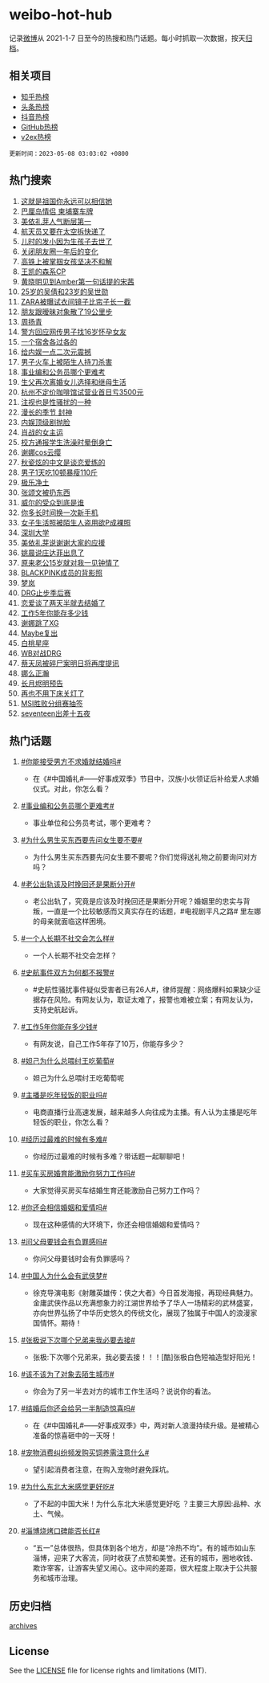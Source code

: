 # weibo-hot-hub

记录[微博](https://www.weibo.com)从 2021-1-7 日至今的热搜和热门话题。每小时抓取一次数据，按天[归档](archives)。

## 相关项目

- [知乎热榜](https://github.com/lonnyzhang423/zhihu-hot-hub)
- [头条热榜](https://github.com/lonnyzhang423/toutiao-hot-hub)
- [抖音热榜](https://github.com/lonnyzhang423/douyin-hot-hub)
- [GitHub热榜](https://github.com/lonnyzhang423/github-hot-hub)
- [v2ex热榜](https://github.com/lonnyzhang423/v2ex-hot-hub)


`更新时间：2023-05-08 03:03:02 +0800`

## 热门搜索

1. [这就是祖国你永远可以相信她](https://m.weibo.cn/search?containerid=100103type%3D1%26t%3D10%26q%3D%23%E8%BF%99%E5%B0%B1%E6%98%AF%E7%A5%96%E5%9B%BD%E4%BD%A0%E6%B0%B8%E8%BF%9C%E5%8F%AF%E4%BB%A5%E7%9B%B8%E4%BF%A1%E5%A5%B9%23&stream_entry_id=51&isnewpage=1&extparam=seat%3D1%26dgr%3D0%26cate%3D10103%26pos%3D0%26stream_entry_id%3D51%26c_type%3D51%26filter_type%3Drealtimehot%26display_time%3D1683486180%26pre_seqid%3D16834861804480639508&luicode=10000011&lfid=106003type%253D25%2526t%253D3%2526disable_hot%253D1%2526filter_type%253Drealtimehot)
1. [巴厘岛情侣 柬埔寨车牌](https://m.weibo.cn/search?containerid=100103type%3D1%26t%3D10%26q%3D%E5%B7%B4%E5%8E%98%E5%B2%9B%E6%83%85%E4%BE%A3+%E6%9F%AC%E5%9F%94%E5%AF%A8%E8%BD%A6%E7%89%8C&stream_entry_id=31&isnewpage=1&extparam=seat%3D1%26q%3D%25E5%25B7%25B4%25E5%258E%2598%25E5%25B2%259B%25E6%2583%2585%25E4%25BE%25A3%2520%25E6%259F%25AC%25E5%259F%2594%25E5%25AF%25A8%25E8%25BD%25A6%25E7%2589%258C%26dgr%3D0%26cate%3D5001%26filter_type%3Drealtimehot%26stream_entry_id%3D31%26band_rank%3D1%26c_type%3D31%26lcate%3D5001%26pos%3D0%26realpos%3D1%26flag%3D2%26display_time%3D1683486180%26pre_seqid%3D16834861804480639508&luicode=10000011&lfid=106003type%253D25%2526t%253D3%2526disable_hot%253D1%2526filter_type%253Drealtimehot)
1. [美依礼芽人气断层第一](https://m.weibo.cn/search?containerid=100103type%3D1%26t%3D10%26q%3D%23%E7%BE%8E%E4%BE%9D%E7%A4%BC%E8%8A%BD%E4%BA%BA%E6%B0%94%E6%96%AD%E5%B1%82%E7%AC%AC%E4%B8%80%23&stream_entry_id=31&isnewpage=1&extparam=seat%3D1%26q%3D%2523%25E7%25BE%258E%25E4%25BE%259D%25E7%25A4%25BC%25E8%258A%25BD%25E4%25BA%25BA%25E6%25B0%2594%25E6%2596%25AD%25E5%25B1%2582%25E7%25AC%25AC%25E4%25B8%2580%2523%26dgr%3D0%26cate%3D5001%26filter_type%3Drealtimehot%26stream_entry_id%3D31%26band_rank%3D2%26c_type%3D31%26lcate%3D5001%26pos%3D1%26realpos%3D2%26flag%3D16%26display_time%3D1683486180%26pre_seqid%3D16834861804480639508&luicode=10000011&lfid=106003type%253D25%2526t%253D3%2526disable_hot%253D1%2526filter_type%253Drealtimehot)
1. [航天员又要在太空拆快递了](https://m.weibo.cn/search?containerid=100103type%3D1%26t%3D10%26q%3D%23%E8%88%AA%E5%A4%A9%E5%91%98%E5%8F%88%E8%A6%81%E5%9C%A8%E5%A4%AA%E7%A9%BA%E6%8B%86%E5%BF%AB%E9%80%92%E4%BA%86%23&stream_entry_id=31&isnewpage=1&extparam=seat%3D1%26q%3D%2523%25E8%2588%25AA%25E5%25A4%25A9%25E5%2591%2598%25E5%258F%2588%25E8%25A6%2581%25E5%259C%25A8%25E5%25A4%25AA%25E7%25A9%25BA%25E6%258B%2586%25E5%25BF%25AB%25E9%2580%2592%25E4%25BA%2586%2523%26dgr%3D0%26cate%3D5001%26filter_type%3Drealtimehot%26stream_entry_id%3D31%26band_rank%3D3%26c_type%3D31%26lcate%3D5001%26pos%3D2%26realpos%3D3%26flag%3D0%26display_time%3D1683486180%26pre_seqid%3D16834861804480639508&luicode=10000011&lfid=106003type%253D25%2526t%253D3%2526disable_hot%253D1%2526filter_type%253Drealtimehot)
1. [儿时的发小因为生孩子去世了](https://m.weibo.cn/search?containerid=100103type%3D1%26t%3D10%26q%3D%23%E5%84%BF%E6%97%B6%E7%9A%84%E5%8F%91%E5%B0%8F%E5%9B%A0%E4%B8%BA%E7%94%9F%E5%AD%A9%E5%AD%90%E5%8E%BB%E4%B8%96%E4%BA%86%23&stream_entry_id=31&isnewpage=1&extparam=seat%3D1%26q%3D%2523%25E5%2584%25BF%25E6%2597%25B6%25E7%259A%2584%25E5%258F%2591%25E5%25B0%258F%25E5%259B%25A0%25E4%25B8%25BA%25E7%2594%259F%25E5%25AD%25A9%25E5%25AD%2590%25E5%258E%25BB%25E4%25B8%2596%25E4%25BA%2586%2523%26dgr%3D0%26cate%3D5001%26filter_type%3Drealtimehot%26stream_entry_id%3D31%26band_rank%3D4%26c_type%3D31%26lcate%3D5001%26pos%3D3%26realpos%3D4%26flag%3D2%26display_time%3D1683486180%26pre_seqid%3D16834861804480639508&luicode=10000011&lfid=106003type%253D25%2526t%253D3%2526disable_hot%253D1%2526filter_type%253Drealtimehot)
1. [关闭朋友圈一年后的变化](https://m.weibo.cn/search?containerid=100103type%3D1%26t%3D10%26q%3D%23%E5%85%B3%E9%97%AD%E6%9C%8B%E5%8F%8B%E5%9C%88%E4%B8%80%E5%B9%B4%E5%90%8E%E7%9A%84%E5%8F%98%E5%8C%96%23&stream_entry_id=31&isnewpage=1&extparam=seat%3D1%26q%3D%2523%25E5%2585%25B3%25E9%2597%25AD%25E6%259C%258B%25E5%258F%258B%25E5%259C%2588%25E4%25B8%2580%25E5%25B9%25B4%25E5%2590%258E%25E7%259A%2584%25E5%258F%2598%25E5%258C%2596%2523%26dgr%3D0%26cate%3D5001%26filter_type%3Drealtimehot%26stream_entry_id%3D31%26band_rank%3D5%26c_type%3D31%26lcate%3D5001%26pos%3D4%26realpos%3D5%26flag%3D16%26display_time%3D1683486180%26pre_seqid%3D16834861804480639508&luicode=10000011&lfid=106003type%253D25%2526t%253D3%2526disable_hot%253D1%2526filter_type%253Drealtimehot)
1. [高铁上被掌掴女孩坚决不和解](https://m.weibo.cn/search?containerid=100103type%3D1%26t%3D10%26q%3D%23%E9%AB%98%E9%93%81%E4%B8%8A%E8%A2%AB%E6%8E%8C%E6%8E%B4%E5%A5%B3%E5%AD%A9%E5%9D%9A%E5%86%B3%E4%B8%8D%E5%92%8C%E8%A7%A3%23&stream_entry_id=31&isnewpage=1&extparam=seat%3D1%26q%3D%2523%25E9%25AB%2598%25E9%2593%2581%25E4%25B8%258A%25E8%25A2%25AB%25E6%258E%258C%25E6%258E%25B4%25E5%25A5%25B3%25E5%25AD%25A9%25E5%259D%259A%25E5%2586%25B3%25E4%25B8%258D%25E5%2592%258C%25E8%25A7%25A3%2523%26dgr%3D0%26cate%3D5001%26filter_type%3Drealtimehot%26stream_entry_id%3D31%26band_rank%3D6%26c_type%3D31%26lcate%3D5001%26pos%3D5%26realpos%3D6%26flag%3D16%26display_time%3D1683486180%26pre_seqid%3D16834861804480639508&luicode=10000011&lfid=106003type%253D25%2526t%253D3%2526disable_hot%253D1%2526filter_type%253Drealtimehot)
1. [王凯的森系CP](https://m.weibo.cn/search?containerid=100103type%3D1%26t%3D10%26q%3D%23%E7%8E%8B%E5%87%AF%E7%9A%84%E6%A3%AE%E7%B3%BBCP%23&stream_entry_id=31&isnewpage=1&extparam=seat%3D1%26q%3D%2523%25E7%258E%258B%25E5%2587%25AF%25E7%259A%2584%25E6%25A3%25AE%25E7%25B3%25BBCP%2523%26dgr%3D0%26cate%3D5001%26filter_type%3Drealtimehot%26stream_entry_id%3D31%26band_rank%3D7%26topic_ad%3D1%26c_type%3D31%26lcate%3D5001%26is_ad_pos%3D1%26pos%3D6%26adid%3D188532%26display_time%3D1683486180%26pre_seqid%3D16834861804480639508&luicode=10000011&lfid=106003type%253D25%2526t%253D3%2526disable_hot%253D1%2526filter_type%253Drealtimehot)
1. [黄晓明见到Amber第一句话提的宋茜](https://m.weibo.cn/search?containerid=100103type%3D1%26t%3D10%26q%3D%23%E9%BB%84%E6%99%93%E6%98%8E%E8%A7%81%E5%88%B0Amber%E7%AC%AC%E4%B8%80%E5%8F%A5%E8%AF%9D%E6%8F%90%E7%9A%84%E5%AE%8B%E8%8C%9C%23&stream_entry_id=31&isnewpage=1&extparam=seat%3D1%26q%3D%2523%25E9%25BB%2584%25E6%2599%2593%25E6%2598%258E%25E8%25A7%2581%25E5%2588%25B0Amber%25E7%25AC%25AC%25E4%25B8%2580%25E5%258F%25A5%25E8%25AF%259D%25E6%258F%2590%25E7%259A%2584%25E5%25AE%258B%25E8%258C%259C%2523%26dgr%3D0%26cate%3D5001%26filter_type%3Drealtimehot%26stream_entry_id%3D31%26band_rank%3D7%26c_type%3D31%26lcate%3D5001%26pos%3D7%26realpos%3D7%26flag%3D0%26display_time%3D1683486180%26pre_seqid%3D16834861804480639508&luicode=10000011&lfid=106003type%253D25%2526t%253D3%2526disable_hot%253D1%2526filter_type%253Drealtimehot)
1. [25岁的吴倩和23岁的吴世勋](https://m.weibo.cn/search?containerid=100103type%3D1%26t%3D10%26q%3D%2325%E5%B2%81%E7%9A%84%E5%90%B4%E5%80%A9%E5%92%8C23%E5%B2%81%E7%9A%84%E5%90%B4%E4%B8%96%E5%8B%8B%23&stream_entry_id=31&isnewpage=1&extparam=seat%3D1%26q%3D%252325%25E5%25B2%2581%25E7%259A%2584%25E5%2590%25B4%25E5%2580%25A9%25E5%2592%258C23%25E5%25B2%2581%25E7%259A%2584%25E5%2590%25B4%25E4%25B8%2596%25E5%258B%258B%2523%26dgr%3D0%26cate%3D5001%26filter_type%3Drealtimehot%26stream_entry_id%3D31%26band_rank%3D8%26c_type%3D31%26lcate%3D5001%26pos%3D8%26realpos%3D8%26flag%3D0%26display_time%3D1683486180%26pre_seqid%3D16834861804480639508&luicode=10000011&lfid=106003type%253D25%2526t%253D3%2526disable_hot%253D1%2526filter_type%253Drealtimehot)
1. [ZARA被曝试衣间镜子比帘子长一截](https://m.weibo.cn/search?containerid=100103type%3D1%26t%3D10%26q%3D%23ZARA%E8%A2%AB%E6%9B%9D%E8%AF%95%E8%A1%A3%E9%97%B4%E9%95%9C%E5%AD%90%E6%AF%94%E5%B8%98%E5%AD%90%E9%95%BF%E4%B8%80%E6%88%AA%23&stream_entry_id=31&isnewpage=1&extparam=seat%3D1%26q%3D%2523ZARA%25E8%25A2%25AB%25E6%259B%259D%25E8%25AF%2595%25E8%25A1%25A3%25E9%2597%25B4%25E9%2595%259C%25E5%25AD%2590%25E6%25AF%2594%25E5%25B8%2598%25E5%25AD%2590%25E9%2595%25BF%25E4%25B8%2580%25E6%2588%25AA%2523%26dgr%3D0%26cate%3D5001%26filter_type%3Drealtimehot%26stream_entry_id%3D31%26band_rank%3D9%26c_type%3D31%26lcate%3D5001%26pos%3D9%26realpos%3D9%26flag%3D0%26display_time%3D1683486180%26pre_seqid%3D16834861804480639508&luicode=10000011&lfid=106003type%253D25%2526t%253D3%2526disable_hot%253D1%2526filter_type%253Drealtimehot)
1. [朋友跟暧昧对象散了19公里步](https://m.weibo.cn/search?containerid=100103type%3D1%26t%3D10%26q%3D%23%E6%9C%8B%E5%8F%8B%E8%B7%9F%E6%9A%A7%E6%98%A7%E5%AF%B9%E8%B1%A1%E6%95%A3%E4%BA%8619%E5%85%AC%E9%87%8C%E6%AD%A5%23&stream_entry_id=31&isnewpage=1&extparam=seat%3D1%26q%3D%2523%25E6%259C%258B%25E5%258F%258B%25E8%25B7%259F%25E6%259A%25A7%25E6%2598%25A7%25E5%25AF%25B9%25E8%25B1%25A1%25E6%2595%25A3%25E4%25BA%258619%25E5%2585%25AC%25E9%2587%258C%25E6%25AD%25A5%2523%26dgr%3D0%26cate%3D5001%26filter_type%3Drealtimehot%26stream_entry_id%3D31%26band_rank%3D10%26c_type%3D31%26lcate%3D5001%26pos%3D10%26realpos%3D10%26flag%3D0%26display_time%3D1683486180%26pre_seqid%3D16834861804480639508&luicode=10000011&lfid=106003type%253D25%2526t%253D3%2526disable_hot%253D1%2526filter_type%253Drealtimehot)
1. [周扬青](https://m.weibo.cn/search?containerid=100103type%3D1%26t%3D10%26q%3D%E5%91%A8%E6%89%AC%E9%9D%92&stream_entry_id=31&isnewpage=1&extparam=seat%3D1%26q%3D%25E5%2591%25A8%25E6%2589%25AC%25E9%259D%2592%26dgr%3D0%26cate%3D5001%26filter_type%3Drealtimehot%26stream_entry_id%3D31%26band_rank%3D11%26c_type%3D31%26lcate%3D5001%26pos%3D11%26realpos%3D11%26flag%3D2%26display_time%3D1683486180%26pre_seqid%3D16834861804480639508&luicode=10000011&lfid=106003type%253D25%2526t%253D3%2526disable_hot%253D1%2526filter_type%253Drealtimehot)
1. [警方回应网传男子找16岁怀孕女友](https://m.weibo.cn/search?containerid=100103type%3D1%26t%3D10%26q%3D%23%E8%AD%A6%E6%96%B9%E5%9B%9E%E5%BA%94%E7%BD%91%E4%BC%A0%E7%94%B7%E5%AD%90%E6%89%BE16%E5%B2%81%E6%80%80%E5%AD%95%E5%A5%B3%E5%8F%8B%23&stream_entry_id=31&isnewpage=1&extparam=seat%3D1%26q%3D%2523%25E8%25AD%25A6%25E6%2596%25B9%25E5%259B%259E%25E5%25BA%2594%25E7%25BD%2591%25E4%25BC%25A0%25E7%2594%25B7%25E5%25AD%2590%25E6%2589%25BE16%25E5%25B2%2581%25E6%2580%2580%25E5%25AD%2595%25E5%25A5%25B3%25E5%258F%258B%2523%26dgr%3D0%26cate%3D5001%26filter_type%3Drealtimehot%26stream_entry_id%3D31%26band_rank%3D12%26c_type%3D31%26lcate%3D5001%26pos%3D12%26realpos%3D12%26flag%3D0%26display_time%3D1683486180%26pre_seqid%3D16834861804480639508&luicode=10000011&lfid=106003type%253D25%2526t%253D3%2526disable_hot%253D1%2526filter_type%253Drealtimehot)
1. [一个宿舍各过各的](https://m.weibo.cn/search?containerid=100103type%3D1%26t%3D10%26q%3D%23%E4%B8%80%E4%B8%AA%E5%AE%BF%E8%88%8D%E5%90%84%E8%BF%87%E5%90%84%E7%9A%84%23&stream_entry_id=31&isnewpage=1&extparam=seat%3D1%26q%3D%2523%25E4%25B8%2580%25E4%25B8%25AA%25E5%25AE%25BF%25E8%2588%258D%25E5%2590%2584%25E8%25BF%2587%25E5%2590%2584%25E7%259A%2584%2523%26dgr%3D0%26cate%3D5001%26filter_type%3Drealtimehot%26stream_entry_id%3D31%26band_rank%3D13%26c_type%3D31%26lcate%3D5001%26pos%3D13%26realpos%3D13%26flag%3D0%26display_time%3D1683486180%26pre_seqid%3D16834861804480639508&luicode=10000011&lfid=106003type%253D25%2526t%253D3%2526disable_hot%253D1%2526filter_type%253Drealtimehot)
1. [给内娱一点二次元震撼](https://m.weibo.cn/search?containerid=100103type%3D1%26t%3D10%26q%3D%E7%BB%99%E5%86%85%E5%A8%B1%E4%B8%80%E7%82%B9%E4%BA%8C%E6%AC%A1%E5%85%83%E9%9C%87%E6%92%BC&stream_entry_id=31&isnewpage=1&extparam=seat%3D1%26q%3D%25E7%25BB%2599%25E5%2586%2585%25E5%25A8%25B1%25E4%25B8%2580%25E7%2582%25B9%25E4%25BA%258C%25E6%25AC%25A1%25E5%2585%2583%25E9%259C%2587%25E6%2592%25BC%26dgr%3D0%26cate%3D5001%26filter_type%3Drealtimehot%26stream_entry_id%3D31%26band_rank%3D14%26c_type%3D31%26lcate%3D5001%26pos%3D14%26realpos%3D14%26flag%3D0%26display_time%3D1683486180%26pre_seqid%3D16834861804480639508&luicode=10000011&lfid=106003type%253D25%2526t%253D3%2526disable_hot%253D1%2526filter_type%253Drealtimehot)
1. [男子火车上被陌生人持刀杀害](https://m.weibo.cn/search?containerid=100103type%3D1%26t%3D10%26q%3D%23%E7%94%B7%E5%AD%90%E7%81%AB%E8%BD%A6%E4%B8%8A%E8%A2%AB%E9%99%8C%E7%94%9F%E4%BA%BA%E6%8C%81%E5%88%80%E6%9D%80%E5%AE%B3%23&stream_entry_id=31&isnewpage=1&extparam=seat%3D1%26q%3D%2523%25E7%2594%25B7%25E5%25AD%2590%25E7%2581%25AB%25E8%25BD%25A6%25E4%25B8%258A%25E8%25A2%25AB%25E9%2599%258C%25E7%2594%259F%25E4%25BA%25BA%25E6%258C%2581%25E5%2588%2580%25E6%259D%2580%25E5%25AE%25B3%2523%26dgr%3D0%26cate%3D5001%26filter_type%3Drealtimehot%26stream_entry_id%3D31%26band_rank%3D15%26c_type%3D31%26lcate%3D5001%26pos%3D15%26realpos%3D15%26flag%3D0%26display_time%3D1683486180%26pre_seqid%3D16834861804480639508&luicode=10000011&lfid=106003type%253D25%2526t%253D3%2526disable_hot%253D1%2526filter_type%253Drealtimehot)
1. [事业编和公务员哪个更难考](https://m.weibo.cn/search?containerid=100103type%3D1%26t%3D10%26q%3D%23%E4%BA%8B%E4%B8%9A%E7%BC%96%E5%92%8C%E5%85%AC%E5%8A%A1%E5%91%98%E5%93%AA%E4%B8%AA%E6%9B%B4%E9%9A%BE%E8%80%83%23&stream_entry_id=31&isnewpage=1&extparam=seat%3D1%26q%3D%2523%25E4%25BA%258B%25E4%25B8%259A%25E7%25BC%2596%25E5%2592%258C%25E5%2585%25AC%25E5%258A%25A1%25E5%2591%2598%25E5%2593%25AA%25E4%25B8%25AA%25E6%259B%25B4%25E9%259A%25BE%25E8%2580%2583%2523%26dgr%3D0%26cate%3D5001%26filter_type%3Drealtimehot%26stream_entry_id%3D31%26band_rank%3D16%26c_type%3D31%26lcate%3D5001%26pos%3D16%26realpos%3D16%26flag%3D0%26display_time%3D1683486180%26pre_seqid%3D16834861804480639508&luicode=10000011&lfid=106003type%253D25%2526t%253D3%2526disable_hot%253D1%2526filter_type%253Drealtimehot)
1. [生父再次离婚女儿选择和继母生活](https://m.weibo.cn/search?containerid=100103type%3D1%26t%3D10%26q%3D%23%E7%94%9F%E7%88%B6%E5%86%8D%E6%AC%A1%E7%A6%BB%E5%A9%9A%E5%A5%B3%E5%84%BF%E9%80%89%E6%8B%A9%E5%92%8C%E7%BB%A7%E6%AF%8D%E7%94%9F%E6%B4%BB%23&stream_entry_id=31&isnewpage=1&extparam=seat%3D1%26q%3D%2523%25E7%2594%259F%25E7%2588%25B6%25E5%2586%258D%25E6%25AC%25A1%25E7%25A6%25BB%25E5%25A9%259A%25E5%25A5%25B3%25E5%2584%25BF%25E9%2580%2589%25E6%258B%25A9%25E5%2592%258C%25E7%25BB%25A7%25E6%25AF%258D%25E7%2594%259F%25E6%25B4%25BB%2523%26dgr%3D0%26cate%3D5001%26filter_type%3Drealtimehot%26stream_entry_id%3D31%26band_rank%3D17%26c_type%3D31%26lcate%3D5001%26pos%3D17%26realpos%3D17%26flag%3D0%26display_time%3D1683486180%26pre_seqid%3D16834861804480639508&luicode=10000011&lfid=106003type%253D25%2526t%253D3%2526disable_hot%253D1%2526filter_type%253Drealtimehot)
1. [杭州不定价咖啡馆试营业首日亏3500元](https://m.weibo.cn/search?containerid=100103type%3D1%26t%3D10%26q%3D%23%E6%9D%AD%E5%B7%9E%E4%B8%8D%E5%AE%9A%E4%BB%B7%E5%92%96%E5%95%A1%E9%A6%86%E8%AF%95%E8%90%A5%E4%B8%9A%E9%A6%96%E6%97%A5%E4%BA%8F3500%E5%85%83%23&stream_entry_id=31&isnewpage=1&extparam=seat%3D1%26q%3D%2523%25E6%259D%25AD%25E5%25B7%259E%25E4%25B8%258D%25E5%25AE%259A%25E4%25BB%25B7%25E5%2592%2596%25E5%2595%25A1%25E9%25A6%2586%25E8%25AF%2595%25E8%2590%25A5%25E4%25B8%259A%25E9%25A6%2596%25E6%2597%25A5%25E4%25BA%258F3500%25E5%2585%2583%2523%26dgr%3D0%26cate%3D5001%26filter_type%3Drealtimehot%26stream_entry_id%3D31%26band_rank%3D18%26c_type%3D31%26lcate%3D5001%26pos%3D18%26realpos%3D18%26flag%3D0%26display_time%3D1683486180%26pre_seqid%3D16834861804480639508&luicode=10000011&lfid=106003type%253D25%2526t%253D3%2526disable_hot%253D1%2526filter_type%253Drealtimehot)
1. [注视也是性骚扰的一种](https://m.weibo.cn/search?containerid=100103type%3D1%26t%3D10%26q%3D%E6%B3%A8%E8%A7%86%E4%B9%9F%E6%98%AF%E6%80%A7%E9%AA%9A%E6%89%B0%E7%9A%84%E4%B8%80%E7%A7%8D&stream_entry_id=31&isnewpage=1&extparam=seat%3D1%26q%3D%25E6%25B3%25A8%25E8%25A7%2586%25E4%25B9%259F%25E6%2598%25AF%25E6%2580%25A7%25E9%25AA%259A%25E6%2589%25B0%25E7%259A%2584%25E4%25B8%2580%25E7%25A7%258D%26dgr%3D0%26cate%3D5001%26filter_type%3Drealtimehot%26stream_entry_id%3D31%26band_rank%3D19%26c_type%3D31%26lcate%3D5001%26pos%3D19%26realpos%3D19%26flag%3D0%26display_time%3D1683486180%26pre_seqid%3D16834861804480639508&luicode=10000011&lfid=106003type%253D25%2526t%253D3%2526disable_hot%253D1%2526filter_type%253Drealtimehot)
1. [漫长的季节 封神](https://m.weibo.cn/search?containerid=100103type%3D1%26t%3D10%26q%3D%E6%BC%AB%E9%95%BF%E7%9A%84%E5%AD%A3%E8%8A%82+%E5%B0%81%E7%A5%9E&stream_entry_id=31&isnewpage=1&extparam=seat%3D1%26q%3D%25E6%25BC%25AB%25E9%2595%25BF%25E7%259A%2584%25E5%25AD%25A3%25E8%258A%2582%2520%25E5%25B0%2581%25E7%25A5%259E%26dgr%3D0%26cate%3D5001%26filter_type%3Drealtimehot%26stream_entry_id%3D31%26band_rank%3D20%26c_type%3D31%26lcate%3D5001%26pos%3D20%26realpos%3D20%26flag%3D0%26display_time%3D1683486180%26pre_seqid%3D16834861804480639508&luicode=10000011&lfid=106003type%253D25%2526t%253D3%2526disable_hot%253D1%2526filter_type%253Drealtimehot)
1. [内娱顶级剧抛脸](https://m.weibo.cn/search?containerid=100103type%3D1%26t%3D10%26q%3D%23%E5%86%85%E5%A8%B1%E9%A1%B6%E7%BA%A7%E5%89%A7%E6%8A%9B%E8%84%B8%23&stream_entry_id=31&isnewpage=1&extparam=seat%3D1%26q%3D%2523%25E5%2586%2585%25E5%25A8%25B1%25E9%25A1%25B6%25E7%25BA%25A7%25E5%2589%25A7%25E6%258A%259B%25E8%2584%25B8%2523%26dgr%3D0%26cate%3D5001%26filter_type%3Drealtimehot%26stream_entry_id%3D31%26band_rank%3D21%26c_type%3D31%26lcate%3D5001%26pos%3D21%26realpos%3D21%26flag%3D0%26display_time%3D1683486180%26pre_seqid%3D16834861804480639508&luicode=10000011&lfid=106003type%253D25%2526t%253D3%2526disable_hot%253D1%2526filter_type%253Drealtimehot)
1. [肖战的女主运](https://m.weibo.cn/search?containerid=100103type%3D1%26t%3D10%26q%3D%23%E8%82%96%E6%88%98%E7%9A%84%E5%A5%B3%E4%B8%BB%E8%BF%90%23&stream_entry_id=31&isnewpage=1&extparam=seat%3D1%26q%3D%2523%25E8%2582%2596%25E6%2588%2598%25E7%259A%2584%25E5%25A5%25B3%25E4%25B8%25BB%25E8%25BF%2590%2523%26dgr%3D0%26cate%3D5001%26filter_type%3Drealtimehot%26stream_entry_id%3D31%26band_rank%3D22%26c_type%3D31%26lcate%3D5001%26pos%3D22%26realpos%3D22%26flag%3D0%26display_time%3D1683486180%26pre_seqid%3D16834861804480639508&luicode=10000011&lfid=106003type%253D25%2526t%253D3%2526disable_hot%253D1%2526filter_type%253Drealtimehot)
1. [校方通报学生洗澡时晕倒身亡](https://m.weibo.cn/search?containerid=100103type%3D1%26t%3D10%26q%3D%23%E6%A0%A1%E6%96%B9%E9%80%9A%E6%8A%A5%E5%AD%A6%E7%94%9F%E6%B4%97%E6%BE%A1%E6%97%B6%E6%99%95%E5%80%92%E8%BA%AB%E4%BA%A1%23&stream_entry_id=31&isnewpage=1&extparam=seat%3D1%26q%3D%2523%25E6%25A0%25A1%25E6%2596%25B9%25E9%2580%259A%25E6%258A%25A5%25E5%25AD%25A6%25E7%2594%259F%25E6%25B4%2597%25E6%25BE%25A1%25E6%2597%25B6%25E6%2599%2595%25E5%2580%2592%25E8%25BA%25AB%25E4%25BA%25A1%2523%26dgr%3D0%26cate%3D5001%26filter_type%3Drealtimehot%26stream_entry_id%3D31%26band_rank%3D23%26c_type%3D31%26lcate%3D5001%26pos%3D23%26realpos%3D23%26flag%3D0%26display_time%3D1683486180%26pre_seqid%3D16834861804480639508&luicode=10000011&lfid=106003type%253D25%2526t%253D3%2526disable_hot%253D1%2526filter_type%253Drealtimehot)
1. [谢娜cos云缨](https://m.weibo.cn/search?containerid=100103type%3D1%26t%3D10%26q%3D%23%E8%B0%A2%E5%A8%9Ccos%E4%BA%91%E7%BC%A8%23&stream_entry_id=31&isnewpage=1&extparam=seat%3D1%26q%3D%2523%25E8%25B0%25A2%25E5%25A8%259Ccos%25E4%25BA%2591%25E7%25BC%25A8%2523%26dgr%3D0%26cate%3D5001%26filter_type%3Drealtimehot%26stream_entry_id%3D31%26band_rank%3D24%26c_type%3D31%26lcate%3D5001%26pos%3D24%26realpos%3D24%26flag%3D0%26display_time%3D1683486180%26pre_seqid%3D16834861804480639508&luicode=10000011&lfid=106003type%253D25%2526t%253D3%2526disable_hot%253D1%2526filter_type%253Drealtimehot)
1. [秋瓷炫的中文是谈恋爱练的](https://m.weibo.cn/search?containerid=100103type%3D1%26t%3D10%26q%3D%23%E7%A7%8B%E7%93%B7%E7%82%AB%E7%9A%84%E4%B8%AD%E6%96%87%E6%98%AF%E8%B0%88%E6%81%8B%E7%88%B1%E7%BB%83%E7%9A%84%23&stream_entry_id=31&isnewpage=1&extparam=seat%3D1%26q%3D%2523%25E7%25A7%258B%25E7%2593%25B7%25E7%2582%25AB%25E7%259A%2584%25E4%25B8%25AD%25E6%2596%2587%25E6%2598%25AF%25E8%25B0%2588%25E6%2581%258B%25E7%2588%25B1%25E7%25BB%2583%25E7%259A%2584%2523%26dgr%3D0%26cate%3D5001%26filter_type%3Drealtimehot%26stream_entry_id%3D31%26band_rank%3D25%26c_type%3D31%26lcate%3D5001%26pos%3D25%26realpos%3D25%26flag%3D0%26display_time%3D1683486180%26pre_seqid%3D16834861804480639508&luicode=10000011&lfid=106003type%253D25%2526t%253D3%2526disable_hot%253D1%2526filter_type%253Drealtimehot)
1. [男子1天吃10顿暴瘦110斤](https://m.weibo.cn/search?containerid=100103type%3D1%26t%3D10%26q%3D%23%E7%94%B7%E5%AD%901%E5%A4%A9%E5%90%8310%E9%A1%BF%E6%9A%B4%E7%98%A6110%E6%96%A4%23&stream_entry_id=31&isnewpage=1&extparam=seat%3D1%26q%3D%2523%25E7%2594%25B7%25E5%25AD%25901%25E5%25A4%25A9%25E5%2590%258310%25E9%25A1%25BF%25E6%259A%25B4%25E7%2598%25A6110%25E6%2596%25A4%2523%26dgr%3D0%26cate%3D5001%26filter_type%3Drealtimehot%26stream_entry_id%3D31%26band_rank%3D26%26c_type%3D31%26lcate%3D5001%26pos%3D26%26realpos%3D26%26flag%3D0%26display_time%3D1683486180%26pre_seqid%3D16834861804480639508&luicode=10000011&lfid=106003type%253D25%2526t%253D3%2526disable_hot%253D1%2526filter_type%253Drealtimehot)
1. [极乐净土](https://m.weibo.cn/search?containerid=100103type%3D1%26t%3D10%26q%3D%E6%9E%81%E4%B9%90%E5%87%80%E5%9C%9F&stream_entry_id=31&isnewpage=1&extparam=seat%3D1%26q%3D%25E6%259E%2581%25E4%25B9%2590%25E5%2587%2580%25E5%259C%259F%26dgr%3D0%26cate%3D5001%26filter_type%3Drealtimehot%26stream_entry_id%3D31%26band_rank%3D27%26c_type%3D31%26lcate%3D5001%26pos%3D27%26realpos%3D27%26flag%3D0%26display_time%3D1683486180%26pre_seqid%3D16834861804480639508&luicode=10000011&lfid=106003type%253D25%2526t%253D3%2526disable_hot%253D1%2526filter_type%253Drealtimehot)
1. [张颂文被扔东西](https://m.weibo.cn/search?containerid=100103type%3D1%26t%3D10%26q%3D%23%E5%BC%A0%E9%A2%82%E6%96%87%E8%A2%AB%E6%89%94%E4%B8%9C%E8%A5%BF%23&stream_entry_id=31&isnewpage=1&extparam=seat%3D1%26q%3D%2523%25E5%25BC%25A0%25E9%25A2%2582%25E6%2596%2587%25E8%25A2%25AB%25E6%2589%2594%25E4%25B8%259C%25E8%25A5%25BF%2523%26dgr%3D0%26cate%3D5001%26filter_type%3Drealtimehot%26stream_entry_id%3D31%26band_rank%3D28%26c_type%3D31%26lcate%3D5001%26pos%3D28%26realpos%3D28%26flag%3D0%26display_time%3D1683486180%26pre_seqid%3D16834861804480639508&luicode=10000011&lfid=106003type%253D25%2526t%253D3%2526disable_hot%253D1%2526filter_type%253Drealtimehot)
1. [威尔的受众到底是谁](https://m.weibo.cn/search?containerid=100103type%3D1%26t%3D10%26q%3D%E5%A8%81%E5%B0%94%E7%9A%84%E5%8F%97%E4%BC%97%E5%88%B0%E5%BA%95%E6%98%AF%E8%B0%81&stream_entry_id=31&isnewpage=1&extparam=seat%3D1%26q%3D%25E5%25A8%2581%25E5%25B0%2594%25E7%259A%2584%25E5%258F%2597%25E4%25BC%2597%25E5%2588%25B0%25E5%25BA%2595%25E6%2598%25AF%25E8%25B0%2581%26dgr%3D0%26cate%3D5001%26filter_type%3Drealtimehot%26stream_entry_id%3D31%26band_rank%3D29%26c_type%3D31%26lcate%3D5001%26pos%3D29%26realpos%3D29%26flag%3D0%26display_time%3D1683486180%26pre_seqid%3D16834861804480639508&luicode=10000011&lfid=106003type%253D25%2526t%253D3%2526disable_hot%253D1%2526filter_type%253Drealtimehot)
1. [你多长时间换一次新手机](https://m.weibo.cn/search?containerid=100103type%3D1%26t%3D10%26q%3D%23%E4%BD%A0%E5%A4%9A%E9%95%BF%E6%97%B6%E9%97%B4%E6%8D%A2%E4%B8%80%E6%AC%A1%E6%96%B0%E6%89%8B%E6%9C%BA%23&stream_entry_id=31&isnewpage=1&extparam=seat%3D1%26q%3D%2523%25E4%25BD%25A0%25E5%25A4%259A%25E9%2595%25BF%25E6%2597%25B6%25E9%2597%25B4%25E6%258D%25A2%25E4%25B8%2580%25E6%25AC%25A1%25E6%2596%25B0%25E6%2589%258B%25E6%259C%25BA%2523%26dgr%3D0%26cate%3D5001%26filter_type%3Drealtimehot%26stream_entry_id%3D31%26band_rank%3D30%26c_type%3D31%26lcate%3D5001%26pos%3D30%26realpos%3D30%26flag%3D0%26display_time%3D1683486180%26pre_seqid%3D16834861804480639508&luicode=10000011&lfid=106003type%253D25%2526t%253D3%2526disable_hot%253D1%2526filter_type%253Drealtimehot)
1. [女子生活照被陌生人盗用欲P成裸照](https://m.weibo.cn/search?containerid=100103type%3D1%26t%3D10%26q%3D%23%E5%A5%B3%E5%AD%90%E7%94%9F%E6%B4%BB%E7%85%A7%E8%A2%AB%E9%99%8C%E7%94%9F%E4%BA%BA%E7%9B%97%E7%94%A8%E6%AC%B2P%E6%88%90%E8%A3%B8%E7%85%A7%23&stream_entry_id=31&isnewpage=1&extparam=seat%3D1%26q%3D%2523%25E5%25A5%25B3%25E5%25AD%2590%25E7%2594%259F%25E6%25B4%25BB%25E7%2585%25A7%25E8%25A2%25AB%25E9%2599%258C%25E7%2594%259F%25E4%25BA%25BA%25E7%259B%2597%25E7%2594%25A8%25E6%25AC%25B2P%25E6%2588%2590%25E8%25A3%25B8%25E7%2585%25A7%2523%26dgr%3D0%26cate%3D5001%26filter_type%3Drealtimehot%26stream_entry_id%3D31%26band_rank%3D31%26c_type%3D31%26lcate%3D5001%26pos%3D31%26realpos%3D31%26flag%3D1%26display_time%3D1683486180%26pre_seqid%3D16834861804480639508&luicode=10000011&lfid=106003type%253D25%2526t%253D3%2526disable_hot%253D1%2526filter_type%253Drealtimehot)
1. [深圳大学](https://m.weibo.cn/search?containerid=100103type%3D1%26t%3D10%26q%3D%E6%B7%B1%E5%9C%B3%E5%A4%A7%E5%AD%A6&stream_entry_id=31&isnewpage=1&extparam=seat%3D1%26q%3D%25E6%25B7%25B1%25E5%259C%25B3%25E5%25A4%25A7%25E5%25AD%25A6%26dgr%3D0%26cate%3D5001%26filter_type%3Drealtimehot%26stream_entry_id%3D31%26band_rank%3D32%26c_type%3D31%26lcate%3D5001%26pos%3D32%26realpos%3D32%26flag%3D0%26display_time%3D1683486180%26pre_seqid%3D16834861804480639508&luicode=10000011&lfid=106003type%253D25%2526t%253D3%2526disable_hot%253D1%2526filter_type%253Drealtimehot)
1. [美依礼芽说谢谢大家的应援](https://m.weibo.cn/search?containerid=100103type%3D1%26t%3D10%26q%3D%23%E7%BE%8E%E4%BE%9D%E7%A4%BC%E8%8A%BD%E8%AF%B4%E8%B0%A2%E8%B0%A2%E5%A4%A7%E5%AE%B6%E7%9A%84%E5%BA%94%E6%8F%B4%23&stream_entry_id=31&isnewpage=1&extparam=seat%3D1%26q%3D%2523%25E7%25BE%258E%25E4%25BE%259D%25E7%25A4%25BC%25E8%258A%25BD%25E8%25AF%25B4%25E8%25B0%25A2%25E8%25B0%25A2%25E5%25A4%25A7%25E5%25AE%25B6%25E7%259A%2584%25E5%25BA%2594%25E6%258F%25B4%2523%26dgr%3D0%26cate%3D5001%26filter_type%3Drealtimehot%26stream_entry_id%3D31%26band_rank%3D33%26c_type%3D31%26lcate%3D5001%26pos%3D33%26realpos%3D33%26flag%3D0%26display_time%3D1683486180%26pre_seqid%3D16834861804480639508&luicode=10000011&lfid=106003type%253D25%2526t%253D3%2526disable_hot%253D1%2526filter_type%253Drealtimehot)
1. [姚晨说庄达菲出息了](https://m.weibo.cn/search?containerid=100103type%3D1%26t%3D10%26q%3D%23%E5%A7%9A%E6%99%A8%E8%AF%B4%E5%BA%84%E8%BE%BE%E8%8F%B2%E5%87%BA%E6%81%AF%E4%BA%86%23&stream_entry_id=31&isnewpage=1&extparam=seat%3D1%26q%3D%2523%25E5%25A7%259A%25E6%2599%25A8%25E8%25AF%25B4%25E5%25BA%2584%25E8%25BE%25BE%25E8%258F%25B2%25E5%2587%25BA%25E6%2581%25AF%25E4%25BA%2586%2523%26dgr%3D0%26cate%3D5001%26filter_type%3Drealtimehot%26stream_entry_id%3D31%26band_rank%3D34%26c_type%3D31%26lcate%3D5001%26pos%3D34%26realpos%3D34%26flag%3D0%26display_time%3D1683486180%26pre_seqid%3D16834861804480639508&luicode=10000011&lfid=106003type%253D25%2526t%253D3%2526disable_hot%253D1%2526filter_type%253Drealtimehot)
1. [原来老公15岁就对我一见钟情了](https://m.weibo.cn/search?containerid=100103type%3D1%26t%3D10%26q%3D%23%E5%8E%9F%E6%9D%A5%E8%80%81%E5%85%AC15%E5%B2%81%E5%B0%B1%E5%AF%B9%E6%88%91%E4%B8%80%E8%A7%81%E9%92%9F%E6%83%85%E4%BA%86%23&stream_entry_id=31&isnewpage=1&extparam=seat%3D1%26q%3D%2523%25E5%258E%259F%25E6%259D%25A5%25E8%2580%2581%25E5%2585%25AC15%25E5%25B2%2581%25E5%25B0%25B1%25E5%25AF%25B9%25E6%2588%2591%25E4%25B8%2580%25E8%25A7%2581%25E9%2592%259F%25E6%2583%2585%25E4%25BA%2586%2523%26dgr%3D0%26cate%3D5001%26filter_type%3Drealtimehot%26stream_entry_id%3D31%26band_rank%3D35%26c_type%3D31%26lcate%3D5001%26pos%3D35%26realpos%3D35%26flag%3D0%26display_time%3D1683486180%26pre_seqid%3D16834861804480639508&luicode=10000011&lfid=106003type%253D25%2526t%253D3%2526disable_hot%253D1%2526filter_type%253Drealtimehot)
1. [BLACKPINK成员的背影照](https://m.weibo.cn/search?containerid=100103type%3D1%26t%3D10%26q%3D%23BLACKPINK%E6%88%90%E5%91%98%E7%9A%84%E8%83%8C%E5%BD%B1%E7%85%A7%23&stream_entry_id=31&isnewpage=1&extparam=seat%3D1%26q%3D%2523BLACKPINK%25E6%2588%2590%25E5%2591%2598%25E7%259A%2584%25E8%2583%258C%25E5%25BD%25B1%25E7%2585%25A7%2523%26dgr%3D0%26cate%3D5001%26filter_type%3Drealtimehot%26stream_entry_id%3D31%26band_rank%3D36%26c_type%3D31%26lcate%3D5001%26pos%3D36%26realpos%3D36%26flag%3D0%26display_time%3D1683486180%26pre_seqid%3D16834861804480639508&luicode=10000011&lfid=106003type%253D25%2526t%253D3%2526disable_hot%253D1%2526filter_type%253Drealtimehot)
1. [梦岚](https://m.weibo.cn/search?containerid=100103type%3D1%26t%3D10%26q%3D%E6%A2%A6%E5%B2%9A&stream_entry_id=31&isnewpage=1&extparam=seat%3D1%26q%3D%25E6%25A2%25A6%25E5%25B2%259A%26dgr%3D0%26cate%3D5001%26filter_type%3Drealtimehot%26stream_entry_id%3D31%26band_rank%3D37%26c_type%3D31%26lcate%3D5001%26pos%3D37%26realpos%3D37%26flag%3D0%26display_time%3D1683486180%26pre_seqid%3D16834861804480639508&luicode=10000011&lfid=106003type%253D25%2526t%253D3%2526disable_hot%253D1%2526filter_type%253Drealtimehot)
1. [DRG止步季后赛](https://m.weibo.cn/search?containerid=100103type%3D1%26t%3D10%26q%3DDRG%E6%AD%A2%E6%AD%A5%E5%AD%A3%E5%90%8E%E8%B5%9B&stream_entry_id=31&isnewpage=1&extparam=seat%3D1%26q%3DDRG%25E6%25AD%25A2%25E6%25AD%25A5%25E5%25AD%25A3%25E5%2590%258E%25E8%25B5%259B%26dgr%3D0%26cate%3D5001%26filter_type%3Drealtimehot%26stream_entry_id%3D31%26band_rank%3D38%26c_type%3D31%26lcate%3D5001%26pos%3D38%26realpos%3D38%26flag%3D0%26display_time%3D1683486180%26pre_seqid%3D16834861804480639508&luicode=10000011&lfid=106003type%253D25%2526t%253D3%2526disable_hot%253D1%2526filter_type%253Drealtimehot)
1. [恋爱谈了两天半就去结婚了](https://m.weibo.cn/search?containerid=100103type%3D1%26t%3D10%26q%3D%23%E6%81%8B%E7%88%B1%E8%B0%88%E4%BA%86%E4%B8%A4%E5%A4%A9%E5%8D%8A%E5%B0%B1%E5%8E%BB%E7%BB%93%E5%A9%9A%E4%BA%86%23&stream_entry_id=31&isnewpage=1&extparam=seat%3D1%26q%3D%2523%25E6%2581%258B%25E7%2588%25B1%25E8%25B0%2588%25E4%25BA%2586%25E4%25B8%25A4%25E5%25A4%25A9%25E5%258D%258A%25E5%25B0%25B1%25E5%258E%25BB%25E7%25BB%2593%25E5%25A9%259A%25E4%25BA%2586%2523%26dgr%3D0%26cate%3D5001%26filter_type%3Drealtimehot%26stream_entry_id%3D31%26band_rank%3D39%26c_type%3D31%26lcate%3D5001%26pos%3D39%26realpos%3D39%26flag%3D0%26display_time%3D1683486180%26pre_seqid%3D16834861804480639508&luicode=10000011&lfid=106003type%253D25%2526t%253D3%2526disable_hot%253D1%2526filter_type%253Drealtimehot)
1. [工作5年你能存多少钱](https://m.weibo.cn/search?containerid=100103type%3D1%26t%3D10%26q%3D%23%E5%B7%A5%E4%BD%9C5%E5%B9%B4%E4%BD%A0%E8%83%BD%E5%AD%98%E5%A4%9A%E5%B0%91%E9%92%B1%23&stream_entry_id=31&isnewpage=1&extparam=seat%3D1%26q%3D%2523%25E5%25B7%25A5%25E4%25BD%259C5%25E5%25B9%25B4%25E4%25BD%25A0%25E8%2583%25BD%25E5%25AD%2598%25E5%25A4%259A%25E5%25B0%2591%25E9%2592%25B1%2523%26dgr%3D0%26cate%3D5001%26filter_type%3Drealtimehot%26stream_entry_id%3D31%26band_rank%3D40%26c_type%3D31%26lcate%3D5001%26pos%3D40%26realpos%3D40%26flag%3D0%26display_time%3D1683486180%26pre_seqid%3D16834861804480639508&luicode=10000011&lfid=106003type%253D25%2526t%253D3%2526disable_hot%253D1%2526filter_type%253Drealtimehot)
1. [谢娜跳了XG](https://m.weibo.cn/search?containerid=100103type%3D1%26t%3D10%26q%3D%23%E8%B0%A2%E5%A8%9C%E8%B7%B3%E4%BA%86XG%23&stream_entry_id=31&isnewpage=1&extparam=seat%3D1%26q%3D%2523%25E8%25B0%25A2%25E5%25A8%259C%25E8%25B7%25B3%25E4%25BA%2586XG%2523%26dgr%3D0%26cate%3D5001%26filter_type%3Drealtimehot%26stream_entry_id%3D31%26band_rank%3D41%26c_type%3D31%26lcate%3D5001%26pos%3D41%26realpos%3D41%26flag%3D0%26display_time%3D1683486180%26pre_seqid%3D16834861804480639508&luicode=10000011&lfid=106003type%253D25%2526t%253D3%2526disable_hot%253D1%2526filter_type%253Drealtimehot)
1. [Maybe复出](https://m.weibo.cn/search?containerid=100103type%3D1%26t%3D10%26q%3DMaybe%E5%A4%8D%E5%87%BA&stream_entry_id=31&isnewpage=1&extparam=seat%3D1%26q%3DMaybe%25E5%25A4%258D%25E5%2587%25BA%26dgr%3D0%26cate%3D5001%26filter_type%3Drealtimehot%26stream_entry_id%3D31%26band_rank%3D42%26c_type%3D31%26lcate%3D5001%26pos%3D42%26realpos%3D42%26flag%3D0%26display_time%3D1683486180%26pre_seqid%3D16834861804480639508&luicode=10000011&lfid=106003type%253D25%2526t%253D3%2526disable_hot%253D1%2526filter_type%253Drealtimehot)
1. [白桃星座](https://m.weibo.cn/search?containerid=100103type%3D1%26t%3D10%26q%3D%E7%99%BD%E6%A1%83%E6%98%9F%E5%BA%A7&stream_entry_id=31&isnewpage=1&extparam=seat%3D1%26q%3D%25E7%2599%25BD%25E6%25A1%2583%25E6%2598%259F%25E5%25BA%25A7%26dgr%3D0%26cate%3D5001%26filter_type%3Drealtimehot%26stream_entry_id%3D31%26band_rank%3D43%26c_type%3D31%26lcate%3D5001%26pos%3D43%26realpos%3D43%26flag%3D0%26display_time%3D1683486180%26pre_seqid%3D16834861804480639508&luicode=10000011&lfid=106003type%253D25%2526t%253D3%2526disable_hot%253D1%2526filter_type%253Drealtimehot)
1. [WB对战DRG](https://m.weibo.cn/search?containerid=100103type%3D1%26t%3D10%26q%3D%23WB%E5%AF%B9%E6%88%98DRG%23&stream_entry_id=31&isnewpage=1&extparam=seat%3D1%26q%3D%2523WB%25E5%25AF%25B9%25E6%2588%2598DRG%2523%26dgr%3D0%26cate%3D5001%26filter_type%3Drealtimehot%26stream_entry_id%3D31%26band_rank%3D44%26c_type%3D31%26lcate%3D5001%26pos%3D44%26realpos%3D44%26flag%3D0%26display_time%3D1683486180%26pre_seqid%3D16834861804480639508&luicode=10000011&lfid=106003type%253D25%2526t%253D3%2526disable_hot%253D1%2526filter_type%253Drealtimehot)
1. [蔡天凤被碎尸案明日将再度提讯](https://m.weibo.cn/search?containerid=100103type%3D1%26t%3D10%26q%3D%23%E8%94%A1%E5%A4%A9%E5%87%A4%E8%A2%AB%E7%A2%8E%E5%B0%B8%E6%A1%88%E6%98%8E%E6%97%A5%E5%B0%86%E5%86%8D%E5%BA%A6%E6%8F%90%E8%AE%AF%23&stream_entry_id=31&isnewpage=1&extparam=seat%3D1%26q%3D%2523%25E8%2594%25A1%25E5%25A4%25A9%25E5%2587%25A4%25E8%25A2%25AB%25E7%25A2%258E%25E5%25B0%25B8%25E6%25A1%2588%25E6%2598%258E%25E6%2597%25A5%25E5%25B0%2586%25E5%2586%258D%25E5%25BA%25A6%25E6%258F%2590%25E8%25AE%25AF%2523%26dgr%3D0%26cate%3D5001%26filter_type%3Drealtimehot%26stream_entry_id%3D31%26band_rank%3D45%26c_type%3D31%26lcate%3D5001%26pos%3D45%26realpos%3D45%26flag%3D0%26display_time%3D1683486180%26pre_seqid%3D16834861804480639508&luicode=10000011&lfid=106003type%253D25%2526t%253D3%2526disable_hot%253D1%2526filter_type%253Drealtimehot)
1. [娜么正瀚](https://m.weibo.cn/search?containerid=100103type%3D1%26t%3D10%26q%3D%E5%A8%9C%E4%B9%88%E6%AD%A3%E7%80%9A&stream_entry_id=31&isnewpage=1&extparam=seat%3D1%26q%3D%25E5%25A8%259C%25E4%25B9%2588%25E6%25AD%25A3%25E7%2580%259A%26dgr%3D0%26cate%3D5001%26filter_type%3Drealtimehot%26stream_entry_id%3D31%26band_rank%3D46%26c_type%3D31%26lcate%3D5001%26pos%3D46%26realpos%3D46%26flag%3D0%26display_time%3D1683486180%26pre_seqid%3D16834861804480639508&luicode=10000011&lfid=106003type%253D25%2526t%253D3%2526disable_hot%253D1%2526filter_type%253Drealtimehot)
1. [长月烬明预告](https://m.weibo.cn/search?containerid=100103type%3D1%26t%3D10%26q%3D%E9%95%BF%E6%9C%88%E7%83%AC%E6%98%8E%E9%A2%84%E5%91%8A&stream_entry_id=31&isnewpage=1&extparam=seat%3D1%26q%3D%25E9%2595%25BF%25E6%259C%2588%25E7%2583%25AC%25E6%2598%258E%25E9%25A2%2584%25E5%2591%258A%26dgr%3D0%26cate%3D5001%26filter_type%3Drealtimehot%26stream_entry_id%3D31%26band_rank%3D47%26c_type%3D31%26lcate%3D5001%26pos%3D47%26realpos%3D47%26flag%3D0%26display_time%3D1683486180%26pre_seqid%3D16834861804480639508&luicode=10000011&lfid=106003type%253D25%2526t%253D3%2526disable_hot%253D1%2526filter_type%253Drealtimehot)
1. [再也不用下床关灯了](https://m.weibo.cn/search?containerid=100103type%3D1%26t%3D10%26q%3D%23%E5%86%8D%E4%B9%9F%E4%B8%8D%E7%94%A8%E4%B8%8B%E5%BA%8A%E5%85%B3%E7%81%AF%E4%BA%86%23&stream_entry_id=31&isnewpage=1&extparam=seat%3D1%26q%3D%2523%25E5%2586%258D%25E4%25B9%259F%25E4%25B8%258D%25E7%2594%25A8%25E4%25B8%258B%25E5%25BA%258A%25E5%2585%25B3%25E7%2581%25AF%25E4%25BA%2586%2523%26dgr%3D0%26cate%3D5001%26filter_type%3Drealtimehot%26stream_entry_id%3D31%26band_rank%3D48%26c_type%3D31%26lcate%3D5001%26pos%3D48%26realpos%3D48%26flag%3D0%26display_time%3D1683486180%26pre_seqid%3D16834861804480639508&luicode=10000011&lfid=106003type%253D25%2526t%253D3%2526disable_hot%253D1%2526filter_type%253Drealtimehot)
1. [MSI胜败分组赛抽签](https://m.weibo.cn/search?containerid=100103type%3D1%26t%3D10%26q%3D%23MSI%E8%83%9C%E8%B4%A5%E5%88%86%E7%BB%84%E8%B5%9B%E6%8A%BD%E7%AD%BE%23&stream_entry_id=31&isnewpage=1&extparam=seat%3D1%26q%3D%2523MSI%25E8%2583%259C%25E8%25B4%25A5%25E5%2588%2586%25E7%25BB%2584%25E8%25B5%259B%25E6%258A%25BD%25E7%25AD%25BE%2523%26dgr%3D0%26cate%3D5001%26filter_type%3Drealtimehot%26stream_entry_id%3D31%26band_rank%3D49%26c_type%3D31%26lcate%3D5001%26pos%3D49%26realpos%3D49%26flag%3D0%26display_time%3D1683486180%26pre_seqid%3D16834861804480639508&luicode=10000011&lfid=106003type%253D25%2526t%253D3%2526disable_hot%253D1%2526filter_type%253Drealtimehot)
1. [seventeen出差十五夜](https://m.weibo.cn/search?containerid=100103type%3D1%26t%3D10%26q%3Dseventeen%E5%87%BA%E5%B7%AE%E5%8D%81%E4%BA%94%E5%A4%9C&stream_entry_id=31&isnewpage=1&extparam=seat%3D1%26q%3Dseventeen%25E5%2587%25BA%25E5%25B7%25AE%25E5%258D%2581%25E4%25BA%2594%25E5%25A4%259C%26dgr%3D0%26cate%3D5001%26filter_type%3Drealtimehot%26stream_entry_id%3D31%26band_rank%3D50%26c_type%3D31%26lcate%3D5001%26pos%3D50%26realpos%3D50%26flag%3D0%26display_time%3D1683486180%26pre_seqid%3D16834861804480639508&luicode=10000011&lfid=106003type%253D25%2526t%253D3%2526disable_hot%253D1%2526filter_type%253Drealtimehot)

## 热门话题

1. [#你能接受男方不求婚就结婚吗#](https://m.weibo.cn/search?containerid=231522type%3D1%26t%3D10%26q%3D%23%E4%BD%A0%E8%83%BD%E6%8E%A5%E5%8F%97%E7%94%B7%E6%96%B9%E4%B8%8D%E6%B1%82%E5%A9%9A%E5%B0%B1%E7%BB%93%E5%A9%9A%E5%90%97%23&stream_entry_id=128&isnewpage=1&extparam=seat%3D1%26dgr%3D0%26lcate%3D5004%26unitid%3D1683466654668%26pos%3D1-0-0%26cate%3D5004%26c_type%3D128%26display_time%3D1683486181%26pre_seqid%3D168348618196501970361&luicode=10000011&lfid=231648_-_4)
    - 在《#中国婚礼#——好事成双季》节目中，汉族小伙领证后补给爱人求婚仪式。对此，你怎么看？

1. [#事业编和公务员哪个更难考#](https://m.weibo.cn/search?containerid=231522type%3D1%26t%3D10%26q%3D%23%E4%BA%8B%E4%B8%9A%E7%BC%96%E5%92%8C%E5%85%AC%E5%8A%A1%E5%91%98%E5%93%AA%E4%B8%AA%E6%9B%B4%E9%9A%BE%E8%80%83%23&stream_entry_id=128&isnewpage=1&extparam=seat%3D1%26dgr%3D0%26lcate%3D5004%26unitid%3D1683463626128%26pos%3D1-0-1%26cate%3D5004%26c_type%3D128%26display_time%3D1683486181%26pre_seqid%3D168348618196501970361&luicode=10000011&lfid=231648_-_4)
    - 事业单位和公务员考试，哪个更难考？

1. [#为什么男生买东西要先问女生要不要#](https://m.weibo.cn/search?containerid=231522type%3D1%26t%3D10%26q%3D%23%E4%B8%BA%E4%BB%80%E4%B9%88%E7%94%B7%E7%94%9F%E4%B9%B0%E4%B8%9C%E8%A5%BF%E8%A6%81%E5%85%88%E9%97%AE%E5%A5%B3%E7%94%9F%E8%A6%81%E4%B8%8D%E8%A6%81%23&stream_entry_id=128&isnewpage=1&extparam=seat%3D1%26dgr%3D0%26lcate%3D5004%26unitid%3D1683427324439%26pos%3D1-0-2%26cate%3D5004%26c_type%3D128%26display_time%3D1683486181%26pre_seqid%3D168348618196501970361&luicode=10000011&lfid=231648_-_4)
    - 为什么男生买东西要先问女生要不要呢？你们觉得送礼物之前要询问对方吗？

1. [#老公出轨该及时挽回还是果断分开#](https://m.weibo.cn/search?containerid=231522type%3D1%26t%3D10%26q%3D%23%E8%80%81%E5%85%AC%E5%87%BA%E8%BD%A8%E8%AF%A5%E5%8F%8A%E6%97%B6%E6%8C%BD%E5%9B%9E%E8%BF%98%E6%98%AF%E6%9E%9C%E6%96%AD%E5%88%86%E5%BC%80%23&stream_entry_id=128&isnewpage=1&extparam=seat%3D1%26dgr%3D0%26lcate%3D5004%26unitid%3D1683387451190%26pos%3D1-0-3%26cate%3D5004%26c_type%3D128%26display_time%3D1683486181%26pre_seqid%3D168348618196501970361&luicode=10000011&lfid=231648_-_4)
    - 老公出轨了，究竟是应该及时挽回还是果断分开呢？婚姻里的忠实与背叛，一直是一个比较敏感而又真实存在的话题，#电视剧平凡之路# 里左娜的母亲就面临这样困境。

1. [#一个人长期不社交会怎么样#](https://m.weibo.cn/search?containerid=231522type%3D1%26t%3D10%26q%3D%23%E4%B8%80%E4%B8%AA%E4%BA%BA%E9%95%BF%E6%9C%9F%E4%B8%8D%E7%A4%BE%E4%BA%A4%E4%BC%9A%E6%80%8E%E4%B9%88%E6%A0%B7%23&stream_entry_id=128&isnewpage=1&extparam=seat%3D1%26dgr%3D0%26lcate%3D5004%26unitid%3D1683350554434%26pos%3D1-0-4%26cate%3D5004%26c_type%3D128%26display_time%3D1683486181%26pre_seqid%3D168348618196501970361&luicode=10000011&lfid=231648_-_4)
    - 一个人长期不社交会怎样？

1. [#史航事件双方为何都不报警#](https://m.weibo.cn/search?containerid=231522type%3D1%26t%3D10%26q%3D%23%E5%8F%B2%E8%88%AA%E4%BA%8B%E4%BB%B6%E5%8F%8C%E6%96%B9%E4%B8%BA%E4%BD%95%E9%83%BD%E4%B8%8D%E6%8A%A5%E8%AD%A6%23&stream_entry_id=128&isnewpage=1&extparam=seat%3D1%26dgr%3D0%26lcate%3D5004%26unitid%3D1683346052299%26pos%3D1-0-5%26cate%3D5004%26c_type%3D128%26display_time%3D1683486181%26pre_seqid%3D168348618196501970361&luicode=10000011&lfid=231648_-_4)
    - #史航性骚扰事件疑似受害者已有26人#，律师提醒：网络爆料如果缺少证据存在风险。有网友认为，取证太难了，报警也难被立案；有网友认为，支持史航起诉。

1. [#工作5年你能存多少钱#](https://m.weibo.cn/search?containerid=231522type%3D1%26t%3D10%26q%3D%23%E5%B7%A5%E4%BD%9C5%E5%B9%B4%E4%BD%A0%E8%83%BD%E5%AD%98%E5%A4%9A%E5%B0%91%E9%92%B1%23&stream_entry_id=128&isnewpage=1&extparam=seat%3D1%26dgr%3D0%26lcate%3D5004%26unitid%3D1683451935926%26pos%3D1-0-6%26cate%3D5004%26c_type%3D128%26display_time%3D1683486181%26pre_seqid%3D168348618196501970361&luicode=10000011&lfid=231648_-_4)
    - 有网友说，自己工作5年存了10万，你能存多少？

1. [#妲己为什么总喂纣王吃葡萄#](https://m.weibo.cn/search?containerid=231522type%3D1%26t%3D10%26q%3D%23%E5%A6%B2%E5%B7%B1%E4%B8%BA%E4%BB%80%E4%B9%88%E6%80%BB%E5%96%82%E7%BA%A3%E7%8E%8B%E5%90%83%E8%91%A1%E8%90%84%23&stream_entry_id=128&isnewpage=1&extparam=seat%3D1%26dgr%3D0%26lcate%3D5004%26unitid%3D1683352642501%26pos%3D1-0-7%26cate%3D5004%26c_type%3D128%26display_time%3D1683486181%26pre_seqid%3D168348618196501970361&luicode=10000011&lfid=231648_-_4)
    - 妲己为什么总喂纣王吃葡萄呢

1. [#主播是吃年轻饭的职业吗#](https://m.weibo.cn/search?containerid=231522type%3D1%26t%3D10%26q%3D%23%E4%B8%BB%E6%92%AD%E6%98%AF%E5%90%83%E5%B9%B4%E8%BD%BB%E9%A5%AD%E7%9A%84%E8%81%8C%E4%B8%9A%E5%90%97%23&stream_entry_id=128&isnewpage=1&extparam=seat%3D1%26dgr%3D0%26lcate%3D5004%26unitid%3D1683344541241%26pos%3D1-0-8%26cate%3D5004%26c_type%3D128%26display_time%3D1683486181%26pre_seqid%3D168348618196501970361&luicode=10000011&lfid=231648_-_4)
    - 电商直播行业高速发展，越来越多人向往成为主播。有人认为主播是吃年轻饭的职业，你怎么看？

1. [#经历过最难的时候有多难#](https://m.weibo.cn/search?containerid=231522type%3D1%26t%3D10%26q%3D%23%E7%BB%8F%E5%8E%86%E8%BF%87%E6%9C%80%E9%9A%BE%E7%9A%84%E6%97%B6%E5%80%99%E6%9C%89%E5%A4%9A%E9%9A%BE%23&stream_entry_id=128&isnewpage=1&extparam=seat%3D1%26dgr%3D0%26lcate%3D5004%26unitid%3D1683475356134%26pos%3D1-0-9%26cate%3D5004%26c_type%3D128%26display_time%3D1683486181%26pre_seqid%3D168348618196501970361&luicode=10000011&lfid=231648_-_4)
    - 你经历过最难的时候有多难？带话题一起聊聊吧！

1. [#买车买房婚育能激励你努力工作吗#](https://m.weibo.cn/search?containerid=231522type%3D1%26t%3D10%26q%3D%23%E4%B9%B0%E8%BD%A6%E4%B9%B0%E6%88%BF%E5%A9%9A%E8%82%B2%E8%83%BD%E6%BF%80%E5%8A%B1%E4%BD%A0%E5%8A%AA%E5%8A%9B%E5%B7%A5%E4%BD%9C%E5%90%97%23&stream_entry_id=128&isnewpage=1&extparam=seat%3D1%26dgr%3D0%26lcate%3D5004%26unitid%3D1683385048484%26pos%3D1-0-10%26cate%3D5004%26c_type%3D128%26display_time%3D1683486181%26pre_seqid%3D168348618196501970361&luicode=10000011&lfid=231648_-_4)
    - 大家觉得买房买车结婚生育还能激励自己努力工作吗？  ​​​

1. [#你还会相信婚姻和爱情吗#](https://m.weibo.cn/search?containerid=231522type%3D1%26t%3D10%26q%3D%23%E4%BD%A0%E8%BF%98%E4%BC%9A%E7%9B%B8%E4%BF%A1%E5%A9%9A%E5%A7%BB%E5%92%8C%E7%88%B1%E6%83%85%E5%90%97%23&stream_entry_id=128&isnewpage=1&extparam=seat%3D1%26dgr%3D0%26lcate%3D5004%26unitid%3D1683421332935%26pos%3D1-0-11%26cate%3D5004%26c_type%3D128%26display_time%3D1683486181%26pre_seqid%3D168348618196501970361&luicode=10000011&lfid=231648_-_4)
    - 现在这种感情的大环境下，你还会相信婚姻和爱情吗？

1. [#问父母要钱会有负罪感吗#](https://m.weibo.cn/search?containerid=231522type%3D1%26t%3D10%26q%3D%23%E9%97%AE%E7%88%B6%E6%AF%8D%E8%A6%81%E9%92%B1%E4%BC%9A%E6%9C%89%E8%B4%9F%E7%BD%AA%E6%84%9F%E5%90%97%23&stream_entry_id=128&isnewpage=1&extparam=seat%3D1%26dgr%3D0%26lcate%3D5004%26unitid%3D1683346649746%26pos%3D1-0-12%26cate%3D5004%26c_type%3D128%26display_time%3D1683486181%26pre_seqid%3D168348618196501970361&luicode=10000011&lfid=231648_-_4)
    - 你问父母要钱时会有负罪感吗？

1. [#中国人为什么会有武侠梦#](https://m.weibo.cn/search?containerid=231522type%3D1%26t%3D10%26q%3D%23%E4%B8%AD%E5%9B%BD%E4%BA%BA%E4%B8%BA%E4%BB%80%E4%B9%88%E4%BC%9A%E6%9C%89%E6%AD%A6%E4%BE%A0%E6%A2%A6%23&stream_entry_id=128&isnewpage=1&extparam=seat%3D1%26dgr%3D0%26lcate%3D5004%26unitid%3D1683444745177%26pos%3D1-0-13%26cate%3D5004%26c_type%3D128%26display_time%3D1683486181%26pre_seqid%3D168348618196501970361&luicode=10000011&lfid=231648_-_4)
    - 徐克导演电影《射雕英雄传：侠之大者》今日首发海报，再现经典魅力。金庸武侠作品以充满想象力的江湖世界给予了华人一场精彩的武林盛宴，亦向世界弘扬了中华历史悠久的传统文化，展现了独属于中国人的浪漫家国情怀。期待！ ​​​

1. [#张极说下次哪个兄弟来我必要去接#](https://m.weibo.cn/search?containerid=231522type%3D1%26t%3D10%26q%3D%23%E5%BC%A0%E6%9E%81%E8%AF%B4%E4%B8%8B%E6%AC%A1%E5%93%AA%E4%B8%AA%E5%85%84%E5%BC%9F%E6%9D%A5%E6%88%91%E5%BF%85%E8%A6%81%E5%8E%BB%E6%8E%A5%23&stream_entry_id=128&isnewpage=1&extparam=seat%3D1%26dgr%3D0%26lcate%3D5004%26unitid%3D1683473254855%26pos%3D1-0-14%26cate%3D5004%26c_type%3D128%26display_time%3D1683486181%26pre_seqid%3D168348618196501970361&luicode=10000011&lfid=231648_-_4)
    - 张极:下次哪个兄弟来，我必要去接！！！[酷]张极白色短袖造型好阳光！ ​

1. [#该不该为了对象去陌生城市#](https://m.weibo.cn/search?containerid=231522type%3D1%26t%3D10%26q%3D%23%E8%AF%A5%E4%B8%8D%E8%AF%A5%E4%B8%BA%E4%BA%86%E5%AF%B9%E8%B1%A1%E5%8E%BB%E9%99%8C%E7%94%9F%E5%9F%8E%E5%B8%82%23&stream_entry_id=128&isnewpage=1&extparam=seat%3D1%26dgr%3D0%26lcate%3D5004%26unitid%3D1683369438749%26pos%3D1-0-15%26cate%3D5004%26c_type%3D128%26display_time%3D1683486181%26pre_seqid%3D168348618196501970361&luicode=10000011&lfid=231648_-_4)
    - 你会为了另一半去对方的城市工作生活吗？说说你的看法。

1. [#结婚后你还会给另一半制造惊喜吗#](https://m.weibo.cn/search?containerid=231522type%3D1%26t%3D10%26q%3D%23%E7%BB%93%E5%A9%9A%E5%90%8E%E4%BD%A0%E8%BF%98%E4%BC%9A%E7%BB%99%E5%8F%A6%E4%B8%80%E5%8D%8A%E5%88%B6%E9%80%A0%E6%83%8A%E5%96%9C%E5%90%97%23&stream_entry_id=128&isnewpage=1&extparam=seat%3D1%26dgr%3D0%26lcate%3D5004%26unitid%3D1683437235637%26pos%3D1-0-16%26cate%3D5004%26c_type%3D128%26display_time%3D1683486181%26pre_seqid%3D168348618196501970361&luicode=10000011&lfid=231648_-_4)
    - 在《#中国婚礼#——好事成双季》中，两对新人浪漫持续升级。是被精心准备的惊喜砸中的一天呀！

1. [#宠物消费纠纷频发购买饲养需注意什么#](https://m.weibo.cn/search?containerid=231522type%3D1%26t%3D10%26q%3D%23%E5%AE%A0%E7%89%A9%E6%B6%88%E8%B4%B9%E7%BA%A0%E7%BA%B7%E9%A2%91%E5%8F%91%E8%B4%AD%E4%B9%B0%E9%A5%B2%E5%85%BB%E9%9C%80%E6%B3%A8%E6%84%8F%E4%BB%80%E4%B9%88%23&stream_entry_id=128&isnewpage=1&extparam=seat%3D1%26dgr%3D0%26lcate%3D5004%26unitid%3D1683430338261%26pos%3D1-0-17%26cate%3D5004%26c_type%3D128%26display_time%3D1683486181%26pre_seqid%3D168348618196501970361&luicode=10000011&lfid=231648_-_4)
    - 望引起消费者注意，在购入宠物时避免踩坑。

1. [#为什么东北大米感觉更好吃#](https://m.weibo.cn/search?containerid=231522type%3D1%26t%3D10%26q%3D%23%E4%B8%BA%E4%BB%80%E4%B9%88%E4%B8%9C%E5%8C%97%E5%A4%A7%E7%B1%B3%E6%84%9F%E8%A7%89%E6%9B%B4%E5%A5%BD%E5%90%83%23&stream_entry_id=128&isnewpage=1&extparam=seat%3D1%26dgr%3D0%26lcate%3D5004%26unitid%3D1683417457334%26pos%3D1-0-18%26cate%3D5004%26c_type%3D128%26display_time%3D1683486181%26pre_seqid%3D168348618196501970361&luicode=10000011&lfid=231648_-_4)
    - 了不起的中国大米！为什么东北大米感觉更好吃 ？主要三大原因:品种、水土、气候。

1. [#淄博烧烤口碑能否长红#](https://m.weibo.cn/search?containerid=231522type%3D1%26t%3D10%26q%3D%23%E6%B7%84%E5%8D%9A%E7%83%A7%E7%83%A4%E5%8F%A3%E7%A2%91%E8%83%BD%E5%90%A6%E9%95%BF%E7%BA%A2%23&stream_entry_id=128&isnewpage=1&extparam=seat%3D1%26dgr%3D0%26lcate%3D5004%26unitid%3D1683323541687%26pos%3D1-0-19%26cate%3D5004%26c_type%3D128%26display_time%3D1683486181%26pre_seqid%3D168348618196501970361&luicode=10000011&lfid=231648_-_4)
    - “五一”总体很热，但具体到各个地方，却是“冷热不均”。有的城市如山东淄博，迎来了大客流，同时收获了点赞和美誉。还有的城市，圈地收钱、欺诈宰客，让游客失望又闹心。这中间的差距，很大程度上取决于公共服务和城市治理。


## 历史归档

[archives](archives)

## License

See the [LICENSE](LICENSE) file for license rights and limitations (MIT).
